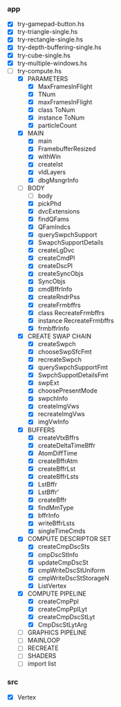 ### app

* [x] try-gamepad-button.hs
* [x] try-triangle-single.hs
* [x] try-rectangle-single.hs
* [x] try-depth-buffering-single.hs
* [x] try-cube-single.hs
* [x] try-multiple-windows.hs
* [ ] try-compute.hs
    + [x] PARAMETERS
        - [x] MaxFramesInFlight
        - [x] TNum
        - [x] maxFramesInFlight
        - [x] class ToNum
        - [x] instance ToNum
        - [x] particleCount
    + [x] MAIN
        - [x] main
        - [x] FramebufferResized
        - [x] withWin
        - [x] createIst
        - [x] vldLayers
        - [x] dbgMsngrInfo
    + [ ] BODY
        - [ ] body
        - [x] pickPhd
        - [x] dvcExtensions
        - [x] findQFams
        - [x] QFamIndcs
        - [x] querySwpchSupport
        - [x] SwapchSupportDetails
        - [x] createLgDvc
        - [x] createCmdPl
        - [x] createDscPl
        - [x] createSyncObjs
        - [x] SyncObjs
        - [x] cmdBffrInfo
        - [x] createRndrPss
        - [x] createFrmbffrs
        - [x] class RecreateFrmbffrs
        - [x] instance RecreateFrmbffrs
        - [x] frmbffrInfo
    + [x] CREATE SWAP CHAIN
        - [x] createSwpch
        - [x] chooseSwpSfcFmt
        - [x] recreateSwpch
        - [x] querySwpchSupportFmt
        - [x] SwpchSuppotDetailsFmt
        - [x] swpExt
        - [x] choosePresentMode
        - [x] swpchInfo
        - [x] createImgVws
        - [x] recreateImgVws
        - [x] imgVwInfo
    + [x] BUFFERS
        - [x] createVtxBffrs
        - [x] createDeltaTimeBffr
        - [x] AtomDiffTime
        - [x] createBffrAtm
        - [x] createBffrLst
        - [x] createBffrLsts
        - [x] LstBffr
        - [x] LstBffr'
        - [x] createBffr
        - [x] findMmType
        - [x] bffrInfo
        - [x] writeBffrLsts
        - [x] singleTimeCmds
    + [x] COMPUTE DESCRIPTOR SET
        - [x] createCmpDscSts
        - [x] cmpDscStInfo
        - [x] updateCmpDscSt
        - [x] cmpWriteDscStUniform
        - [x] cmpWriteDscStStorageN
        - [x] ListVertex
    + [x] COMPUTE PIPELINE
        - [x] createCmpPpl
        - [x] createCmpPplLyt
        - [x] createCmpDscStLyt
        - [x] CmpDscStLytArg
    + [ ] GRAPHICS PIPELINE
    + [ ] MAINLOOP
    + [ ] RECREATE
    + [ ] SHADERS
    + [ ] import list

### src

* [x] Vertex

